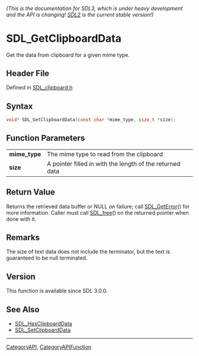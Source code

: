 ###### (This is the documentation for SDL3, which is under heavy development and the API is changing! [SDL2](https://wiki.libsdl.org/SDL2/) is the current stable version!)
# SDL_GetClipboardData

Get the data from clipboard for a given mime type.

## Header File

Defined in [SDL_clipboard.h](https://github.com/libsdl-org/SDL/blob/main/include/SDL3/SDL_clipboard.h)

## Syntax

```c
void* SDL_GetClipboardData(const char *mime_type, size_t *size);

```

## Function Parameters

|                   |                                                          |
| ----------------- | -------------------------------------------------------- |
| **mime_type**     | The mime type to read from the clipboard                 |
| **size**          | A pointer filled in with the length of the returned data |

## Return Value

Returns the retrieved data buffer or NULL on failure; call
[SDL_GetError](SDL_GetError)() for more information. Caller must call
[SDL_free](SDL_free)() on the returned pointer when done with it.

## Remarks

The size of text data does not include the terminator, but the text is
guaranteed to be null terminated.

## Version

This function is available since SDL 3.0.0.

## See Also

* [SDL_HasClipboardData](SDL_HasClipboardData)
* [SDL_SetClipboardData](SDL_SetClipboardData)

----
[CategoryAPI](CategoryAPI), [CategoryAPIFunction](CategoryAPIFunction)

